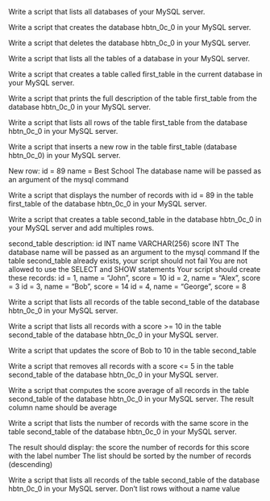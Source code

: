 Write a script that lists all databases of your MySQL server.

Write a script that creates the database hbtn_0c_0 in your MySQL server.

Write a script that deletes the database hbtn_0c_0 in your MySQL server.

Write a script that lists all the tables of a database in your MySQL server.

Write a script that creates a table called first_table in the current database in your MySQL server.

Write a script that prints the full description of the table first_table from the database hbtn_0c_0 in your MySQL server.

Write a script that lists all rows of the table first_table from the database hbtn_0c_0 in your MySQL server.

Write a script that inserts a new row in the table first_table (database hbtn_0c_0) in your MySQL server.

New row:
id = 89
name = Best School
The database name will be passed as an argument of the mysql command

Write a script that displays the number of records with id = 89 in the table first_table of the database hbtn_0c_0 in your MySQL server.

Write a script that creates a table second_table in the database hbtn_0c_0 in your MySQL server and add multiples rows.

second_table description:
id INT
name VARCHAR(256)
score INT
The database name will be passed as an argument to the mysql command
If the table second_table already exists, your script should not fail
You are not allowed to use the SELECT and SHOW statements
Your script should create these records:
id = 1, name = “John”, score = 10
id = 2, name = “Alex”, score = 3
id = 3, name = “Bob”, score = 14
id = 4, name = “George”, score = 8

Write a script that lists all records of the table second_table of the database hbtn_0c_0 in your MySQL server.

Write a script that lists all records with a score >= 10 in the table second_table of the database hbtn_0c_0 in your MySQL server.

Write a script that updates the score of Bob to 10 in the table second_table

Write a script that removes all records with a score <= 5 in the table second_table of the database hbtn_0c_0 in your MySQL server.

Write a script that computes the score average of all records in the table second_table of the database hbtn_0c_0 in your MySQL server.
The result column name should be average

Write a script that lists the number of records with the same score in the table second_table of the database hbtn_0c_0 in your MySQL server.

The result should display:
the score
the number of records for this score with the label number
The list should be sorted by the number of records (descending)

Write a script that lists all records of the table second_table of the database hbtn_0c_0 in your MySQL server.
Don’t list rows without a name value
